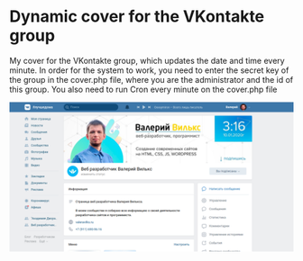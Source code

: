 # Dynamic cover for the VKontakte group

My cover for the VKontakte group, which updates the date and time every minute.
In order for the system to work, you need to enter the secret key of the group in the cover.php file, where you are the administrator and the id of this group.
You also need to run Cron every minute on the cover.php file

![](1.png)

